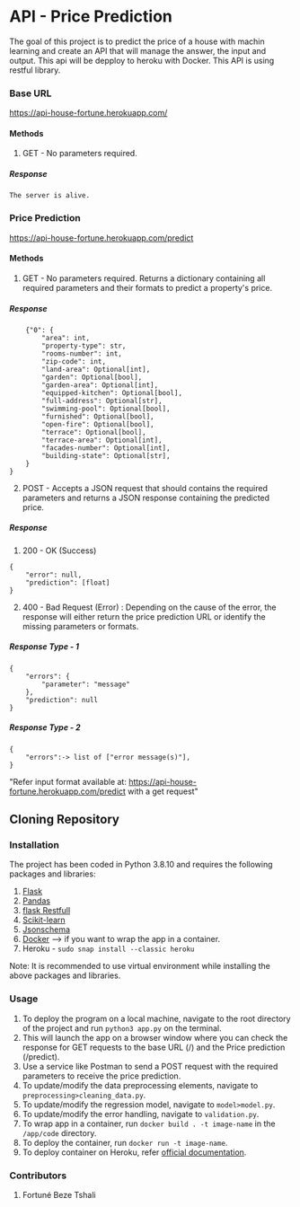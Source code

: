 # API - Price Prediction 

The goal of this project is to predict the price of a house with machin learning and create an API that will manage the answer, the input and output. This api will be depploy to heroku with Docker. This API is using restful library.


### Base URL
https://api-house-fortune.herokuapp.com/

#### Methods
1. GET - No parameters required.

##### Response
```
The server is alive.
```
### Price Prediction
https://api-house-fortune.herokuapp.com/predict

#### Methods
1. GET - No parameters required. Returns a dictionary containing all required parameters and their formats to predict a property's price.

##### Response
```
    {"0": {
        "area": int,
        "property-type": str,
        "rooms-number": int,
        "zip-code": int,
        "land-area": Optional[int],
        "garden": Optional[bool],
        "garden-area": Optional[int],
        "equipped-kitchen": Optional[bool],
        "full-address": Optional[str],
        "swimming-pool": Optional[bool],
        "furnished": Optional[bool],
        "open-fire": Optional[bool],
        "terrace": Optional[bool],
        "terrace-area": Optional[int],
        "facades-number": Optional[int],
        "building-state": Optional[str],
    }
}
```

2. POST - Accepts a JSON request that should contains the required parameters and returns a JSON response containing the predicted price.

##### Response
1. 200 - OK (Success)

```
{
    "error": null,
    "prediction": [float]
}
```

2. 400 - Bad Request (Error) : Depending on the cause of the error, the response will either return the price prediction URL or identify the missing parameters or formats.

##### Response Type - 1
```
{
    "errors": {
        "parameter": "message"
    },
    "prediction": null
}
```

##### Response Type - 2
```
{
    "errors":-> list of ["error message(s)"],
}
```
 "Refer input format available at: https://api-house-fortune.herokuapp.com/predict with a get request"

## Cloning Repository 

### Installation
The project has been coded in Python 3.8.10 and requires the following packages and libraries:

1. [Flask](https://flask.palletsprojects.com/en/2.0.x/installation/#install-flask)
2. [Pandas](https://pandas.pydata.org/docs/getting_started/install.html)
3. [flask Restfull](https://pypi.org/project/Flask-RESTful/)
4. [Scikit-learn](https://scikit-learn.org/stable/install.html)
5. [Jsonschema](https://pypi.org/project/jsonschema/)
6. [Docker](https://docs.docker.com/engine/install/ubuntu/) --> if you want to wrap the app in a container.
7. Heroku - `sudo snap install --classic heroku`

Note: It is recommended to use virtual environment while installing the above packages and libraries.

### Usage
1. To deploy the program on a local machine, navigate to the root directory of the project and run `python3 app.py` on the terminal.
2. This will launch the app on a browser window where you can check the response for GET requests to the base URL (/) and the Price prediction (/predict).
3. Use a service like Postman to send a POST request with the required parameters to receive the price prediction.
4. To update/modify the data preprocessing elements, navigate to `preprocessing>cleaning_data.py`.
5. To update/modify the regression model, navigate to `model>model.py`.
6. To update/modify the error handling, navigate to `validation.py`.
7. To wrap app in a container, run `docker build . -t image-name` in the `/app/code` directory.
8. To deploy the container, run `docker run -t image-name`.
9. To deploy container on Heroku, refer [official documentation](https://devcenter.heroku.com/articles/container-registry-and-runtime).

### Contributors
1. Fortuné Beze Tshali